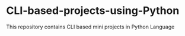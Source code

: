 # CLI-based-projects-using-Python
This repository contains CLI based mini projects in Python Language
